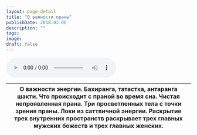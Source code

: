 ```yaml
---
layout: page-detail
title: "О важности праны"
publishDate: 2018.03.06
description: ""
tags:
image:
draft: false
---
```


<audio title="2018.03.06 - О важности праны.mp3" src="/upload/iblock/7fc/7fc79e1ffc242bafb5af525a6784982c.mp3" controls=""></audio>

| О важности энергии. Бахиранга, татастха, антаранга шакти. Что происходит с праной во время сна. Чистая непроявленная прана. Три просветленных тела с точки зрения праны. Локи из саттвичной энергии. Раскрытие трех внутренних пространств раскрывает трех главных мужских божеств и трех главных женских. |
| ---------------------------------------------------------------------------------------------------------------------------------------------------------------------------------------------------------------------------------------------------------------------------------------------------------- |

  
